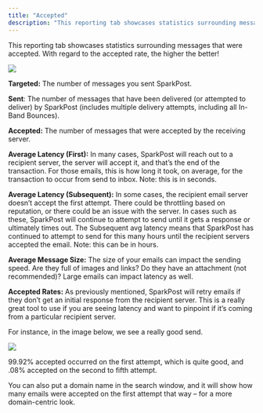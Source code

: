 ```yaml
---
title: "Accepted"
description: "This reporting tab showcases statistics surrounding messages that were accepted With regard to the Accepted Rate the higher the better Targeted The number of messages you sent Spark Post Sent The number of messages that have been delivered or attempted to deliver by Spark Post includes multiple delivery attempts including..."
---
```


This reporting tab showcases statistics surrounding messages that were accepted. With regard to the accepted rate, the higher the better!

![](media/accepted/accepted_all_original.jpg)

**Targeted:** The number of messages you sent SparkPost.

**Sent**: The number of messages that have been delivered (or attempted to deliver) by SparkPost (includes multiple delivery attempts, including all In-Band Bounces).

**Accepted:** The number of messages that were accepted by the receiving server.

**Average Latency (First):** In many cases, SparkPost will reach out to a recipient server, the server will accept it, and that’s the end of the transaction. For those emails, this is how long it took, on average, for the transaction to occur from send to inbox. Note: this is in seconds.

**Average Latency (Subsequent):** In some cases, the recipient email server doesn’t accept the first attempt. There could be throttling based on reputation, or there could be an issue with the server. In cases such as these, SparkPost will continue to attempt to send until it gets a response or ultimately times out. The Subsequent avg latency means that SparkPost has continued to attempt to send for this many hours until the recipient servers accepted the email. Note: this can be in hours.

**Average Message Size:** The size of your emails can impact the sending speed. Are they full of images and links? Do they have an attachment (not recommended)? Large emails can impact latency as well.

**Accepted Rates:** As previously mentioned, SparkPost will retry emails if they don’t get an initial response from the recipient server. This is a really great tool to use if you are seeing latency and want to pinpoint if it’s coming from a particular recipient server.

For instance, in the image below, we see a really good send.

![](media/accepted/accepted2_original.jpeg)

99.92% accepted occurred on the first attempt, which is quite good, and .08% accepted on the second to fifth attempt.

You can also put a domain name in the search window, and it will show how many emails were accepted on the first attempt that way – for a more domain-centric look.
